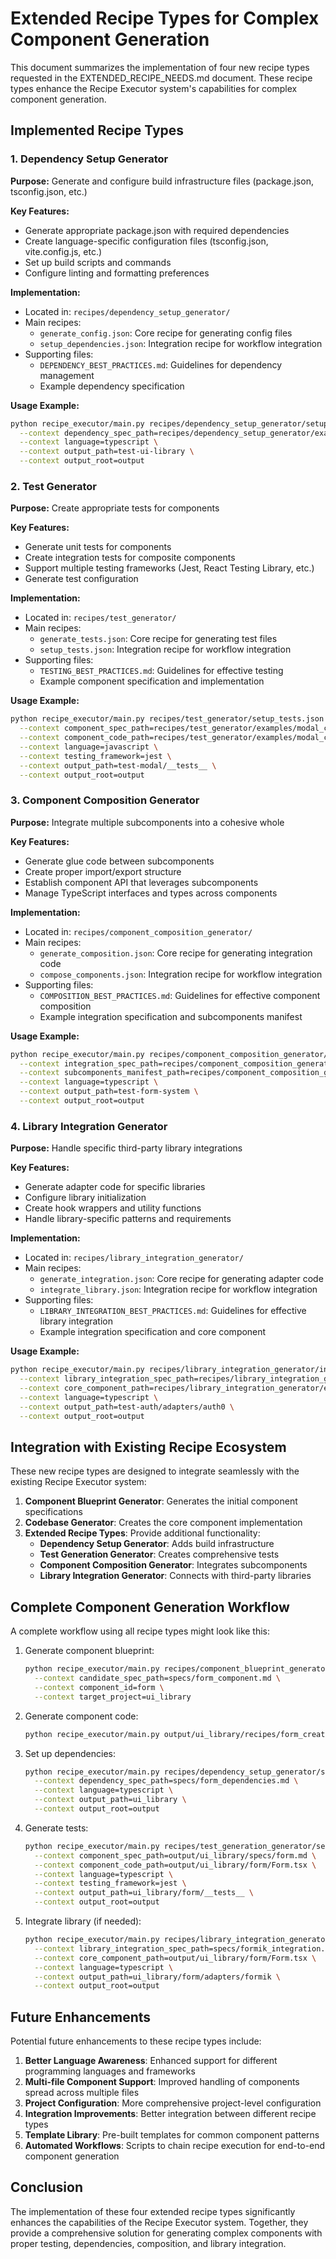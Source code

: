# Extended Recipe Types for Complex Component Generation

This document summarizes the implementation of four new recipe types requested in the EXTENDED_RECIPE_NEEDS.md document. These recipe types enhance the Recipe Executor system's capabilities for complex component generation.

## Implemented Recipe Types

### 1. Dependency Setup Generator

**Purpose:** Generate and configure build infrastructure files (package.json, tsconfig.json, etc.)

**Key Features:**
- Generate appropriate package.json with required dependencies
- Create language-specific configuration files (tsconfig.json, vite.config.js, etc.)
- Set up build scripts and commands
- Configure linting and formatting preferences

**Implementation:**
- Located in: `recipes/dependency_setup_generator/`
- Main recipes:
  - `generate_config.json`: Core recipe for generating config files
  - `setup_dependencies.json`: Integration recipe for workflow integration
- Supporting files:
  - `DEPENDENCY_BEST_PRACTICES.md`: Guidelines for dependency management
  - Example dependency specification

**Usage Example:**
```bash
python recipe_executor/main.py recipes/dependency_setup_generator/setup_dependencies.json \
  --context dependency_spec_path=recipes/dependency_setup_generator/examples/dependency_spec.md \
  --context language=typescript \
  --context output_path=test-ui-library \
  --context output_root=output
```

### 2. Test Generator

**Purpose:** Create appropriate tests for components

**Key Features:**
- Generate unit tests for components
- Create integration tests for composite components
- Support multiple testing frameworks (Jest, React Testing Library, etc.)
- Generate test configuration

**Implementation:**
- Located in: `recipes/test_generator/`
- Main recipes:
  - `generate_tests.json`: Core recipe for generating test files
  - `setup_tests.json`: Integration recipe for workflow integration
- Supporting files:
  - `TESTING_BEST_PRACTICES.md`: Guidelines for effective testing
  - Example component specification and implementation

**Usage Example:**
```bash
python recipe_executor/main.py recipes/test_generator/setup_tests.json \
  --context component_spec_path=recipes/test_generator/examples/modal_component_spec.md \
  --context component_code_path=recipes/test_generator/examples/modal_component.jsx \
  --context language=javascript \
  --context testing_framework=jest \
  --context output_path=test-modal/__tests__ \
  --context output_root=output
```

### 3. Component Composition Generator

**Purpose:** Integrate multiple subcomponents into a cohesive whole

**Key Features:**
- Generate glue code between subcomponents
- Create proper import/export structure
- Establish component API that leverages subcomponents
- Manage TypeScript interfaces and types across components

**Implementation:**
- Located in: `recipes/component_composition_generator/`
- Main recipes:
  - `generate_composition.json`: Core recipe for generating integration code
  - `compose_components.json`: Integration recipe for workflow integration
- Supporting files:
  - `COMPOSITION_BEST_PRACTICES.md`: Guidelines for effective component composition
  - Example integration specification and subcomponents manifest

**Usage Example:**
```bash
python recipe_executor/main.py recipes/component_composition_generator/compose_components.json \
  --context integration_spec_path=recipes/component_composition_generator/examples/form_integration_spec.md \
  --context subcomponents_manifest_path=recipes/component_composition_generator/examples/form_subcomponents_manifest.json \
  --context language=typescript \
  --context output_path=test-form-system \
  --context output_root=output
```

### 4. Library Integration Generator

**Purpose:** Handle specific third-party library integrations

**Key Features:**
- Generate adapter code for specific libraries
- Configure library initialization
- Create hook wrappers and utility functions
- Handle library-specific patterns and requirements

**Implementation:**
- Located in: `recipes/library_integration_generator/`
- Main recipes:
  - `generate_integration.json`: Core recipe for generating adapter code
  - `integrate_library.json`: Integration recipe for workflow integration
- Supporting files:
  - `LIBRARY_INTEGRATION_BEST_PRACTICES.md`: Guidelines for effective library integration
  - Example integration specification and core component

**Usage Example:**
```bash
python recipe_executor/main.py recipes/library_integration_generator/integrate_library.json \
  --context library_integration_spec_path=recipes/library_integration_generator/examples/auth_integration_spec.md \
  --context core_component_path=recipes/library_integration_generator/examples/auth_core_component.tsx \
  --context language=typescript \
  --context output_path=test-auth/adapters/auth0 \
  --context output_root=output
```

## Integration with Existing Recipe Ecosystem

These new recipe types are designed to integrate seamlessly with the existing Recipe Executor system:

1. **Component Blueprint Generator**: Generates the initial component specifications
2. **Codebase Generator**: Creates the core component implementation
3. **Extended Recipe Types**: Provide additional functionality:
   - **Dependency Setup Generator**: Adds build infrastructure
   - **Test Generation Generator**: Creates comprehensive tests
   - **Component Composition Generator**: Integrates subcomponents
   - **Library Integration Generator**: Connects with third-party libraries

## Complete Component Generation Workflow

A complete workflow using all recipe types might look like this:

1. Generate component blueprint:
   ```bash
   python recipe_executor/main.py recipes/component_blueprint_generator/build_blueprint.json \
     --context candidate_spec_path=specs/form_component.md \
     --context component_id=form \
     --context target_project=ui_library
   ```

2. Generate component code:
   ```bash
   python recipe_executor/main.py output/ui_library/recipes/form_create.json
   ```

3. Set up dependencies:
   ```bash
   python recipe_executor/main.py recipes/dependency_setup_generator/setup_dependencies.json \
     --context dependency_spec_path=specs/form_dependencies.md \
     --context language=typescript \
     --context output_path=ui_library \
     --context output_root=output
   ```

4. Generate tests:
   ```bash
   python recipe_executor/main.py recipes/test_generation_generator/setup_tests.json \
     --context component_spec_path=output/ui_library/specs/form.md \
     --context component_code_path=output/ui_library/form/Form.tsx \
     --context language=typescript \
     --context testing_framework=jest \
     --context output_path=ui_library/form/__tests__ \
     --context output_root=output
   ```

5. Integrate library (if needed):
   ```bash
   python recipe_executor/main.py recipes/library_integration_generator/integrate_library.json \
     --context library_integration_spec_path=specs/formik_integration.md \
     --context core_component_path=output/ui_library/form/Form.tsx \
     --context language=typescript \
     --context output_path=ui_library/form/adapters/formik \
     --context output_root=output
   ```

## Future Enhancements

Potential future enhancements to these recipe types include:

1. **Better Language Awareness**: Enhanced support for different programming languages and frameworks
2. **Multi-file Component Support**: Improved handling of components spread across multiple files
3. **Project Configuration**: More comprehensive project-level configuration
4. **Integration Improvements**: Better integration between different recipe types
5. **Template Library**: Pre-built templates for common component patterns
6. **Automated Workflows**: Scripts to chain recipe execution for end-to-end component generation

## Conclusion

The implementation of these four extended recipe types significantly enhances the capabilities of the Recipe Executor system. Together, they provide a comprehensive solution for generating complex components with proper testing, dependencies, composition, and library integration.